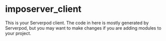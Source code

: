 # imposerver_client

This is your Serverpod client. The code in here is mostly generated by
Serverpod, but you may want to make changes if you are adding modules to your
project.
